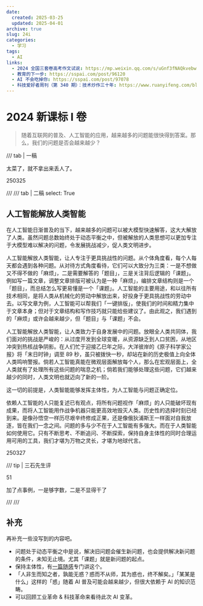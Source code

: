 ```yaml
---
date:
  created: 2025-03-25
  updated: 2025-04-01
archive: true
slug: 24i
categories:
  - 学习
tags:
  - AI
links:
  - 2024 全国三套卷高考作文试说: https://mp.weixin.qq.com/s/uGnf3fNAQkvebwBnbmoroA
  - 教育的下一步: https://sspai.com/post/96120
  - AI 不会吃掉你: https://sspai.com/post/97078
  - 科技爱好者周刊（第 340 期）：技术炒作三十年: https://www.ruanyifeng.com/blog/2025/03/weekly-issue-340.html
---
```

# 2024 新课标 I 卷

> 随着互联网的普及、人工智能的应用，越来越多的问题能很快得到答案。那么，我们的问题是否会越来越少？

<!-- more -->

/// tab | 一稿

太菜了，就不拿出来丢人了。

250325

///
/// tab | 二稿
    select: True

## 人工智能解放人类智能

在人工智能日渐普及的当下，越来越多的问题可以被大模型快速解答，这大大解放了人类。虽然问题总数始终处于动态平衡之中，但被解放的人类思想可以更加专注于大模型难以解决的问题，令发展挑战减少，促人类文明进步。

人工智能解放人类智能，让人专注于更具挑战性的问题。从个体角度看，每个人每天都会遇到各种问题。从对待方式角度看待，它们可以大致分为三类：一是不想做又不得不做的「麻烦」，二是需要解答的「题目」，三是关注背后逻辑的「课题」。例如写一篇文章，调整文章排版可被认为是一种「麻烦」，编排文章结构则是一个「题目」，而总结怎么写更易懂是一个「课题」。人工智能的主要用途，和以往所有技术相同，是将人类从机械化的劳动中解放出来，好投身于更具挑战性的劳动中去。以写文章为例，人工智能可以帮我们「一键排版」，使我们的时间和精力集中于文章本身；但对于文章结构和写作技巧就只能给些建议了。由此观之，我们遇到的「麻烦」或许会越来越少，但「题目」与「课题」不会。

人工智能解放人类智能，让人类致力于自身发展中的问题。放眼全人类共同体，我们面对的挑战是严峻的：从过度开发到全球变暖，从资源缺乏到人口贫困，从地区冲突到热核战争阴影。在人们忙于迎接乙巳年之际，大洋彼岸的《原子科学家公报》将「末日时钟」调至 89 秒，虽只被拨快一秒，却站在新的历史极值上向全体人类鸣响警报。倘若人工智能真能在微观层面解放每个人，那么在宏观层面上，全人类就有了处理所有这些问题的喘息之机；倘若我们能够处理这些问题，它们越来越少的同时，人类文明也就迈向了新的一阶。

这一切的前提是，人类智能能够发挥主体性，为人工智能与问题正确定位。

依赖人工智能的人只能复述已有观点，将所有问题视作「麻烦」的人只能破坏现有成果，而将人工智能用作战争机器只能更高效地毁灭人类。历史性的选择时刻已经到来。是像孙悟空一样历尽艰辛终修成正果，还是像俄狄浦斯王一样面对自我放逐，皆在我们一念之间。问题的多与少不在于人工智能有多强大。而在于人类智能如何使用它。只有不断思考、不断追问、不断探索，保持自身主体性的同时合理运用可用的工具，我们才堪为万物之灵长，才堪为地球代言。

250327

/// tip | 三石先生评

51

加了点事例，一是够字数，二是不显得干了

///
///

## 补充

再补充一些没写到的内容吧。

- 问题处于动态平衡之中是说，解决旧问题会催生新问题，也会提供解决新问题的条件，未知无止境。尤其「课题」就是新问题的起点。
- 保持主体性，有[一篇随感](250328_rt.md)专门讲这个。
- 「人非生而知之者，孰能无惑？惑而不从师，其为惑也，终不解矣。」「某某是什么」这样的「惑」随着 AI 普及可能会越来越少，但很大依赖于 AI 的知识范畴。
- 可以回顾工业革命 & 科技革命来看待此次 AI 变革。
